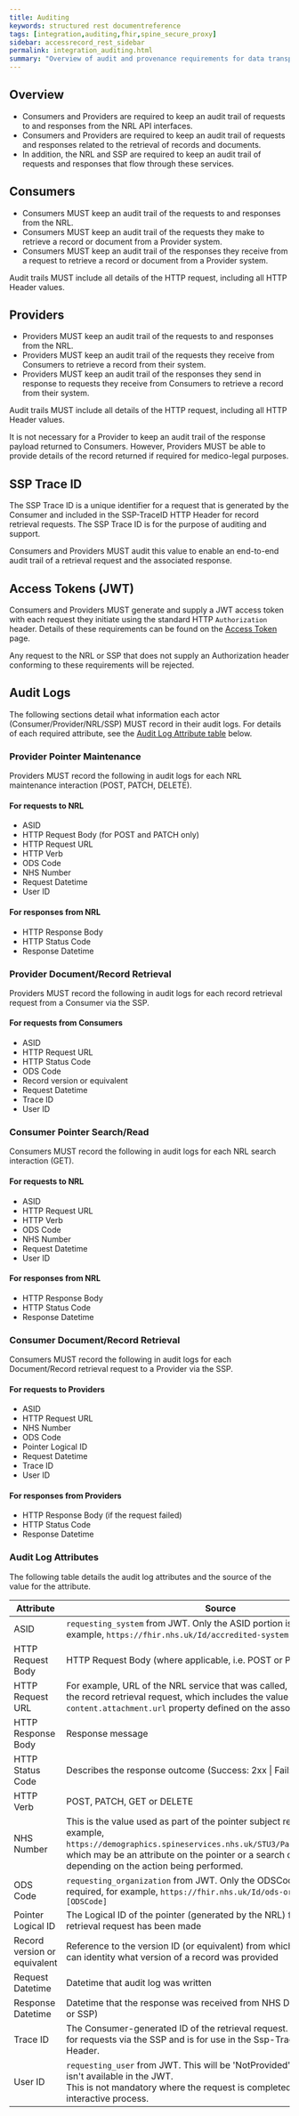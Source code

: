 ```yaml
---
title: Auditing
keywords: structured rest documentreference
tags: [integration,auditing,fhir,spine_secure_proxy]
sidebar: accessrecord_rest_sidebar
permalink: integration_auditing.html
summary: "Overview of audit and provenance requirements for data transported over NRL FHIR and SSP interfaces."
---
```


## Overview

* Consumers and Providers are required to keep an audit trail of requests to and responses from the NRL API interfaces.
* Consumers and Providers are required to keep an audit trail of requests and responses related to the retrieval of records and documents.
* In addition, the NRL and SSP are required to keep an audit trail of requests and responses that flow through these services.

## Consumers

* Consumers MUST keep an audit trail of the requests to and responses from the NRL.
* Consumers MUST keep an audit trail of the requests they make to retrieve a record or document from a Provider system.
* Consumers MUST keep an audit trail of the responses they receive from a request to retrieve a record or document from a Provider system.

Audit trails MUST include all details of the HTTP request, including all HTTP Header values.

## Providers

* Providers MUST keep an audit trail of the requests to and responses from the NRL.
* Providers MUST keep an audit trail of the requests they receive from Consumers to retrieve a record from their system.
* Providers MUST keep an audit trail of the responses they send in response to requests they receive from Consumers to retrieve a record from their system.

Audit trails MUST include all details of the HTTP request, including all HTTP Header values.

It is not necessary for a Provider to keep an audit trail of the response payload returned to Consumers. However, Providers MUST be able to provide details of the record returned if required for medico-legal purposes.

## SSP Trace ID

The SSP Trace ID is a unique identifier for a request that is generated by the Consumer and included in the SSP-TraceID HTTP Header for record retrieval requests. The SSP Trace ID is for the purpose of auditing and support.

Consumers and Providers MUST audit this value to enable an end-to-end audit trail of a retrieval request and the associated response. 

## Access Tokens (JWT)

Consumers and Providers MUST generate and supply a JWT access token with each request they initiate using the standard HTTP `Authorization` header. Details of these requirements can be found on the [Access Token](integration_access_tokens_JWT.html) page. 

Any request to the NRL or SSP that does not supply an Authorization header conforming to these requirements will be rejected.

## Audit Logs

The following sections detail what information each actor (Consumer/Provider/NRL/SSP) MUST record in their audit logs. For details of each required attribute, see the [Audit Log Attribute table](#audit-log-attributes) below.

### Provider Pointer Maintenance

Providers MUST record the following in audit logs for each NRL maintenance interaction (POST, PATCH, DELETE).

#### For requests to NRL

- ASID
- HTTP Request Body (for POST and PATCH only)
- HTTP Request URL
- HTTP Verb
- ODS Code
- NHS Number
- Request Datetime
- User ID

#### For responses from NRL

- HTTP Response Body
- HTTP Status Code
- Response Datetime

### Provider Document/Record Retrieval

Providers MUST record the following in audit logs for each record retrieval request from a Consumer via the SSP.

#### For requests from Consumers

- ASID
- HTTP Request URL
- HTTP Status Code
- ODS Code
- Record version or equivalent
- Request Datetime
- Trace ID
- User ID

### Consumer Pointer Search/Read

Consumers MUST record the following in audit logs for each NRL search interaction (GET).

#### For requests to NRL

- ASID
- HTTP Request URL
- HTTP Verb
- ODS Code
- NHS Number
- Request Datetime
- User ID

#### For responses from NRL

- HTTP Response Body
- HTTP Status Code
- Response Datetime

### Consumer Document/Record Retrieval

Consumers MUST record the following in audit logs for each Document/Record retrieval request to a Provider via the SSP.

#### For requests to Providers

- ASID
- HTTP Request URL
- NHS Number
- ODS Code
- Pointer Logical ID
- Request Datetime
- Trace ID
- User ID

#### For responses from Providers

- HTTP Response Body (if the request failed)
- HTTP Status Code
- Response Datetime

### Audit Log Attributes

The following table details the audit log attributes and the source of the value for the attribute.

| Attribute | Source |
| -------- | ----------------------------------------------------------- |
| ASID | `requesting_system` from JWT. Only the ASID portion is required, for example, `https://fhir.nhs.uk/Id/accredited-system\|[ASID]` |
| HTTP Request Body | HTTP Request Body (where applicable, i.e. POST or PATCH) | 
| HTTP Request URL | For example, URL of the NRL service that was called, or the URL used for the record retrieval request, which includes the value of the `content.attachment.url` property defined on the associated NRL pointer. |
| HTTP Response Body | Response message |
| HTTP Status Code | Describes the response outcome (Success: 2xx \| Fail: 4xx or 5xx) |
| HTTP Verb | POST, PATCH, GET or DELETE |
| NHS Number | This is the value used as part of the pointer subject reference (for example, `https://demographics.spineservices.nhs.uk/STU3/Patient/[NHS_Number]`) which may be an attribute on the pointer or a search query parameter depending on the action being performed. |
| ODS Code | `requesting_organization` from JWT. Only the ODSCode portion is required, for example, `https://fhir.nhs.uk/Id/ods-organization-code\|[ODSCode]` |
| Pointer Logical ID | The Logical ID of the pointer (generated by the NRL) from which the retrieval request has been made |
| Record version or equivalent | Reference to the version ID (or equivalent) from which the NRL Provider can identity what version of a record was provided |
| Request Datetime | Datetime that audit log was written |
| Response Datetime | Datetime that the response was received from NHS Digital service (NRL or SSP) |
| Trace ID | The Consumer-generated ID of the retrieval request. This is only used for requests via the SSP and is for use in the Ssp-TraceID HTTP Request Header. |
| User ID | `requesting_user` from JWT. This will be 'NotProvided' if `requesting_user` isn't available in the JWT.<br>This is not mandatory where the request is completed as a non-interactive process. |
